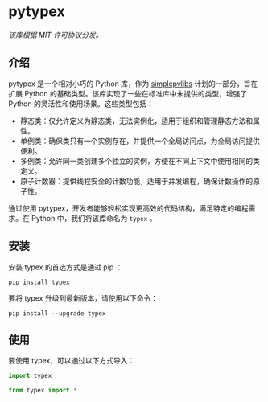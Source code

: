# pytypex

_该库根据 MIT 许可协议分发。_

## 介绍

pytypex 是一个相对小巧的 Python 库，作为 [simplepylibs](https://github.com/numlinka/simplepylibs) 计划的一部分，旨在扩展 Python 的基础类型。该库实现了一些在标准库中未提供的类型，增强了 Python 的灵活性和使用场景。这些类型包括：

- 静态类：仅允许定义为静态类，无法实例化，适用于组织和管理静态方法和属性。
- 单例类：确保类只有一个实例存在，并提供一个全局访问点，为全局访问提供便利。
- 多例类：允许同一类创建多个独立的实例，方便在不同上下文中使用相同的类定义。
- 原子计数器：提供线程安全的计数功能，适用于并发编程，确保计数操作的原子性。

通过使用 pytypex，开发者能够轻松实现更高效的代码结构，满足特定的编程需求。在 Python 中，我们将该库命名为 `typex` 。

## 安装

安装 typex 的首选方式是通过 pip ：

```shell
pip install typex
```

要将 typex 升级到最新版本，请使用以下命令：

```shell
pip install --upgrade typex
```

## 使用

要使用 typex，可以通过以下方式导入：

```Python
import typex
```

```Python
from typex import *
```
